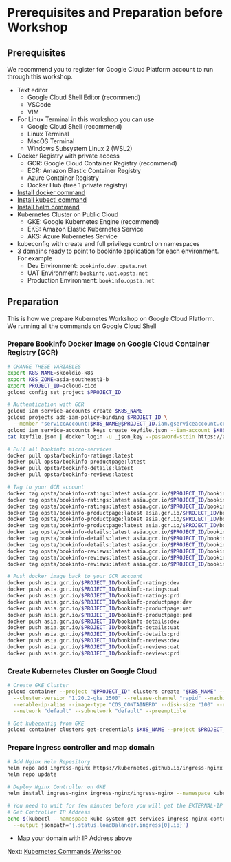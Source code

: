 # Prerequisites and Preparation before Workshop

## Prerequisites

We recommend you to register for Google Cloud Platform account to run through this workshop.

* Text editor
  * Google Cloud Shell Editor (recommend)
  * VSCode
  * VIM
* For Linux Terminal in this workshop you can use
  * Google Cloud Shell (recommend)
  * Linux Terminal
  * MacOS Terminal
  * Windows Subsystem Linux 2 (WSL2)
* Docker Registry with private access
  * GCR: Google Cloud Container Registry (recommend)
  * ECR: Amazon Elastic Container Registry
  * Azure Container Registry
  * Docker Hub (free 1 private registry)
* [Install docker command](https://docs.docker.com/engine/install/)
* [Install kubectl command](https://kubernetes.io/docs/tasks/tools/)
* [Install helm command](https://helm.sh/docs/intro/install/)
* Kubernetes Cluster on Public Cloud
  * GKE: Google Kubernetes Engine (recommend)
  * EKS: Amazon Elastic Kubernetes Service
  * AKS: Azure Kubernetes Service
* kubeconfig with create and full privilege control on namespaces
* 3 domains ready to point to bookinfo application for each environment. For example
  * Dev Environment: `bookinfo.dev.opsta.net`
  * UAT Environment: `bookinfo.uat.opsta.net`
  * Production Environment: `bookinfo.opsta.net`

## Preparation

This is how we prepare Kubernetes Workshop on Google Cloud Platform. We running all the commands on Google Cloud Shell

### Prepare Bookinfo Docker Image on Google Cloud Container Registry (GCR)

```bash
# CHANGE THESE VARIABLES
export K8S_NAME=skooldio-k8s
export K8S_ZONE=asia-southeast1-b
export PROJECT_ID=zcloud-cicd
gcloud config set project $PROJECT_ID

# Authentication with GCR
gcloud iam service-accounts create $K8S_NAME
gcloud projects add-iam-policy-binding $PROJECT_ID \
  --member "serviceAccount:$K8S_NAME@$PROJECT_ID.iam.gserviceaccount.com" --role "roles/storage.admin"
gcloud iam service-accounts keys create keyfile.json --iam-account $K8S_NAME@$PROJECT_ID.iam.gserviceaccount.com
cat keyfile.json | docker login -u _json_key --password-stdin https://asia.gcr.io

# Pull all bookinfo micro-services
docker pull opsta/bookinfo-ratings:latest
docker pull opsta/bookinfo-productpage:latest
docker pull opsta/bookinfo-details:latest
docker pull opsta/bookinfo-reviews:latest

# Tag to your GCR account
docker tag opsta/bookinfo-ratings:latest asia.gcr.io/$PROJECT_ID/bookinfo-ratings:dev
docker tag opsta/bookinfo-ratings:latest asia.gcr.io/$PROJECT_ID/bookinfo-ratings:uat
docker tag opsta/bookinfo-ratings:latest asia.gcr.io/$PROJECT_ID/bookinfo-ratings:prd
docker tag opsta/bookinfo-productpage:latest asia.gcr.io/$PROJECT_ID/bookinfo-productpage:dev
docker tag opsta/bookinfo-productpage:latest asia.gcr.io/$PROJECT_ID/bookinfo-productpage:uat
docker tag opsta/bookinfo-productpage:latest asia.gcr.io/$PROJECT_ID/bookinfo-productpage:prd
docker tag opsta/bookinfo-details:latest asia.gcr.io/$PROJECT_ID/bookinfo-details:dev
docker tag opsta/bookinfo-details:latest asia.gcr.io/$PROJECT_ID/bookinfo-details:uat
docker tag opsta/bookinfo-details:latest asia.gcr.io/$PROJECT_ID/bookinfo-details:prd
docker tag opsta/bookinfo-reviews:latest asia.gcr.io/$PROJECT_ID/bookinfo-reviews:dev
docker tag opsta/bookinfo-reviews:latest asia.gcr.io/$PROJECT_ID/bookinfo-reviews:uat
docker tag opsta/bookinfo-reviews:latest asia.gcr.io/$PROJECT_ID/bookinfo-reviews:prd

# Push docker image back to your GCR account
docker push asia.gcr.io/$PROJECT_ID/bookinfo-ratings:dev
docker push asia.gcr.io/$PROJECT_ID/bookinfo-ratings:uat
docker push asia.gcr.io/$PROJECT_ID/bookinfo-ratings:prd
docker push asia.gcr.io/$PROJECT_ID/bookinfo-productpage:dev
docker push asia.gcr.io/$PROJECT_ID/bookinfo-productpage:uat
docker push asia.gcr.io/$PROJECT_ID/bookinfo-productpage:prd
docker push asia.gcr.io/$PROJECT_ID/bookinfo-details:dev
docker push asia.gcr.io/$PROJECT_ID/bookinfo-details:uat
docker push asia.gcr.io/$PROJECT_ID/bookinfo-details:prd
docker push asia.gcr.io/$PROJECT_ID/bookinfo-reviews:dev
docker push asia.gcr.io/$PROJECT_ID/bookinfo-reviews:uat
docker push asia.gcr.io/$PROJECT_ID/bookinfo-reviews:prd
```

### Create Kubernetes Cluster on Google Cloud

```bash
# Create GKE Cluster
gcloud container --project "$PROJECT_ID" clusters create "$K8S_NAME" --zone "$K8S_ZONE" \
  --cluster-version "1.20.2-gke.2500" --release-channel "rapid" --machine-type "e2-medium" \
  --enable-ip-alias --image-type "COS_CONTAINERD" --disk-size "100" --num-nodes "2" \
  --network "default" --subnetwork "default" --preemptible

# Get kubeconfig from GKE
gcloud container clusters get-credentials $K8S_NAME --project $PROJECT_ID --zone $K8S_ZONE
```

### Prepare ingress controller and map domain

```bash
# Add Nginx Helm Repesitory
helm repo add ingress-nginx https://kubernetes.github.io/ingress-nginx
helm repo update

# Deploy Nginx Controller on GKE
helm install ingress-nginx ingress-nginx/ingress-nginx --namespace kube-system

# You need to wait for few minutes before you will get the EXTERNAL-IP
# Get Controller IP Address
echo $(kubectl --namespace kube-system get services ingress-nginx-controller \
  --output jsonpath='{.status.loadBalancer.ingress[0].ip}')
```

* Map your domain with IP Address above

Next: [Kubernetes Commands Workshop](02-k8s-cli.md)
